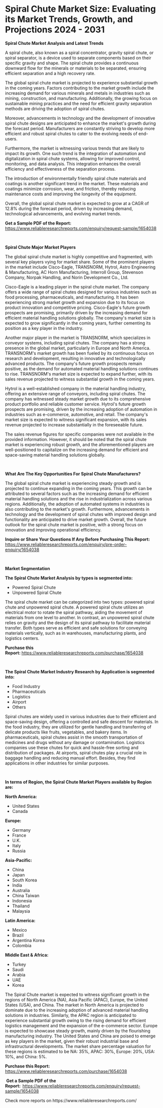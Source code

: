 <p><h1>Spiral Chute Market Size: Evaluating its Market Trends, Growth, and Projections 2024 - 2031</h1></p><p><strong>Spiral Chute Market Analysis and Latest Trends</strong></p>
<p><p>A spiral chute, also known as a spiral concentrator, gravity spiral chute, or spiral separator, is a device used to separate components based on their specific gravity and shape. The spiral chute provides a continuous downward flow for the minerals or materials to be separated, ensuring efficient separation and a high recovery rate.</p><p>The global spiral chute market is projected to experience substantial growth in the coming years. Factors contributing to the market growth include the increasing demand for various minerals and metals in industries such as mining, construction, and manufacturing. Additionally, the growing focus on sustainable mining practices and the need for efficient gravity separation methods are driving the adoption of spiral chutes.</p><p>Moreover, advancements in technology and the development of innovative spiral chute designs are anticipated to enhance the market's growth during the forecast period. Manufacturers are constantly striving to develop more efficient and robust spiral chutes to cater to the evolving needs of end-users.</p><p>Furthermore, the market is witnessing various trends that are likely to impact its growth. One such trend is the integration of automation and digitalization in spiral chute systems, allowing for improved control, monitoring, and data analysis. This integration enhances the overall efficiency and effectiveness of the separation process.</p><p>The introduction of environmentally friendly spiral chute materials and coatings is another significant trend in the market. These materials and coatings minimize corrosion, wear, and friction, thereby reducing maintenance costs and improving the longevity of the equipment.</p><p>Overall, the global spiral chute market is expected to grow at a CAGR of 12.8% during the forecast period, driven by increasing demand, technological advancements, and evolving market trends.</p></p>
<p><strong>Get a Sample PDF of the Report:&nbsp;</strong> <a href="https://www.reliableresearchreports.com/enquiry/request-sample/1654038">https://www.reliableresearchreports.com/enquiry/request-sample/1654038</a></p>
<p>&nbsp;</p>
<p><strong>Spiral Chute Major Market Players</strong></p>
<p><p>The global spiral chute market is highly competitive and fragmented, with several key players vying for market share. Some of the prominent players in the market include Cisco-Eagle, TRANSNORM, Hytrol, Astro Engineering & Manufacturing, AC Horn Manufacturing, Interroll Group, Stevenson Company, Norpak Handling, and Norin Development Co., Ltd.</p><p>Cisco-Eagle is a leading player in the spiral chute market. The company offers a wide range of spiral chutes designed for various industries such as food processing, pharmaceuticals, and manufacturing. It has been experiencing strong market growth and expansion due to its focus on product innovation and competitive pricing. Cisco-Eagle's future growth prospects are promising, primarily driven by the increasing demand for efficient material handling solutions globally. The company's market size is expected to grow significantly in the coming years, further cementing its position as a key player in the industry.</p><p>Another major player in the market is TRANSNORM, which specializes in conveyor systems, including spiral chutes. The company has a strong presence in the global market, particularly in Europe and North America. TRANSNORM's market growth has been fueled by its continuous focus on research and development, resulting in innovative and technologically advanced products. The company's future growth prospects remain positive, as the demand for automated material handling solutions continues to rise. TRANSNORM's market size is expected to expand further, with its sales revenue projected to witness substantial growth in the coming years.</p><p>Hytrol is a well-established company in the material handling industry, offering an extensive range of conveyors, including spiral chutes. The company has witnessed steady market growth due to its comprehensive product portfolio and reliable customer service. Hytrol's future growth prospects are promising, driven by the increasing adoption of automation in industries such as e-commerce, automotive, and retail. The company's market size is expected to witness significant expansion, with its sales revenue projected to increase substantially in the foreseeable future.</p><p>The sales revenue figures for specific companies were not available in the provided information. However, it should be noted that the spiral chute market is experiencing robust growth, and the aforementioned players are well-positioned to capitalize on the increasing demand for efficient and space-saving material handling solutions globally.</p></p>
<p>&nbsp;</p>
<p><strong>What Are The Key Opportunities For Spiral Chute Manufacturers?</strong></p>
<p><p>The global spiral chute market is experiencing steady growth and is projected to continue expanding in the coming years. This growth can be attributed to several factors such as the increasing demand for efficient material handling solutions and the rise in industrialization across various regions. Additionally, the adoption of automated systems in industries is also contributing to the market's growth. Furthermore, advancements in technology and the development of spiral chutes with improved design and functionality are anticipated to drive market growth. Overall, the future outlook for the spiral chute market is positive, with a strong focus on innovation and improving operational efficiency.</p></p>
<p><strong>Inquire or Share Your Questions If Any Before Purchasing This Report:</strong> <a href="https://www.reliableresearchreports.com/enquiry/pre-order-enquiry/1654038">https://www.reliableresearchreports.com/enquiry/pre-order-enquiry/1654038</a></p>
<p>&nbsp;</p>
<p><strong>Market Segmentation</strong></p>
<p><strong>The Spiral Chute Market Analysis by types is segmented into:</strong></p>
<p><ul><li>Powered Spiral Chute</li><li>Unpowered Spiral Chute</li></ul></p>
<p><p>The spiral chute market can be categorized into two types: powered spiral chute and unpowered spiral chute. A powered spiral chute utilizes an electrical motor to rotate the spiral pathway, aiding the movement of materials from one level to another. In contrast, an unpowered spiral chute relies on gravity and the design of its spiral pathway to facilitate material transfer. Both types serve as efficient and safe solutions for conveying materials vertically, such as in warehouses, manufacturing plants, and logistics centers.</p></p>
<p><strong>Purchase this Report:&nbsp;</strong><a href="https://www.reliableresearchreports.com/purchase/1654038">https://www.reliableresearchreports.com/purchase/1654038</a></p>
<p>&nbsp;</p>
<p><strong>The Spiral Chute Market Industry Research by Application is segmented into:</strong></p>
<p><ul><li>Food Industry</li><li>Pharmaceuticals</li><li>Logistics</li><li>Airport</li><li>Others</li></ul></p>
<p><p>Spiral chutes are widely used in various industries due to their efficient and space-saving design, offering a controlled and safe descent for materials. In the food industry, they are utilized for gentle handling and transferring of delicate products like fruits, vegetables, and bakery items. In pharmaceuticals, spiral chutes assist in the smooth transportation of medicines and drugs without any damage or contamination. Logistics companies use these chutes for quick and hassle-free sorting and distribution of packages. At airports, spiral chutes play a crucial role in baggage handling and reducing manual effort. Besides, they find applications in other industries for similar purposes.</p></p>
<p>&nbsp;</p>
<p><strong>In terms of Region, the Spiral Chute Market Players available by Region are:</strong></p>
<p>
    <p> <strong> North America: </strong>
        <ul>
            <li>United States</li>
            <li>Canada</li>
        </ul>
        </p> 
    <p> <strong> Europe: </strong>
        <ul>
            <li>Germany</li>
            <li>France</li>
            <li>U.K.</li>
            <li>Italy</li>
            <li>Russia</li>
        </ul>
        </p> 
    <p> <strong> Asia-Pacific: </strong>
        <ul>
            <li>China</li>
            <li>Japan</li>
            <li>South Korea</li>
            <li>India</li>
            <li>Australia</li>
            <li>China Taiwan</li>
            <li>Indonesia</li>
            <li>Thailand</li>
            <li>Malaysia</li>
        </ul>
        </p> 
    <p> <strong> Latin America: </strong>
        <ul>
            <li>Mexico</li>
            <li>Brazil</li>
            <li>Argentina Korea</li>
            <li>Colombia</li>
        </ul>
        </p> 
    <p> <strong> Middle East & Africa: </strong>
        <ul>
            <li>Turkey</li>
            <li>Saudi</li>
            <li>Arabia</li>
            <li>UAE</li>
            <li>Korea</li>
        </ul>
    </p>
    </p>
<p><p>The Spiral Chute market is expected to witness significant growth in the regions of North America (NA), Asia Pacific (APAC), Europe, the United States (USA), and China. The market in North America is projected to dominate due to the increasing adoption of advanced material handling solutions in industries. Similarly, the APAC region is anticipated to experience substantial growth owing to the rising demand for efficient logistics management and the expansion of the e-commerce sector. Europe is expected to showcase steady growth, mainly driven by the flourishing manufacturing industry. The United States and China are poised to emerge as key players in the market, given their robust industrial base and infrastructural developments. The market share percentage valuation for these regions is estimated to be NA: 35%, APAC: 30%, Europe: 20%, USA: 10%, and China: 5%.</p></p>
<p><strong>Purchase this Report: </strong><a href="https://www.reliableresearchreports.com/purchase/1654038">https://www.reliableresearchreports.com/purchase/1654038</a></p>
<p>&nbsp;<strong>Get a Sample PDF of the Report:&nbsp;&nbsp;</strong><a href="https://www.reliableresearchreports.com/enquiry/request-sample/1654038">https://www.reliableresearchreports.com/enquiry/request-sample/1654038</a></p>
<p><strong></strong></p>
<p>Check more reports on https://www.reliableresearchreports.com/</p>